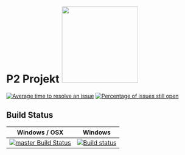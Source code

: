 # P2 Projekt <img src="https://s3.eu-west-2.amazonaws.com/sembrik/SW2/Project/omegalul.png" width="200" height="200"></img>

[![Average time to resolve an issue](http://isitmaintained.com/badge/resolution/a307b/P2-Projekt.svg)](https://isitmaintained.com/project/a307b/P2-Projekt "Average time to resolve an issue") [![Percentage of issues still open](http://isitmaintained.com/badge/open/a307b/P2-Projekt.svg)](https://isitmaintained.com/project/a307b/P2-Projekt "Percentage of issues still open")

## Build Status

Windows / OSX | Windows
:------------: | :------------:
[![master Build Status](https://travis-ci.org/a307b/P2-Projekt.svg?branch=master)](https://travis-ci.org/TrinityCore/TrinityCore)| [![Build status](https://travis-ci.org/a307b/P2-Projekt.svg?branch=master)](https://ci.appveyor.com/project/DDuarte/trinitycore/branch/3.3.5)
